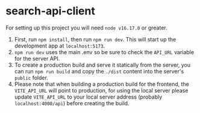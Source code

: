 # search-api-client

For setting up this project you will need `node v16.17.0` or greater.

1. First, run `npm install`, then run `npm run dev`. This will start up the development app at `localhost:5173`.
2. `npm run dev` uses the main .env so be sure to check the `API_URL` variable for the server API.
3. To create a production build and serve it statically from the server, you can run `npm run build` and copy the `./dist` content into the server's `public` folder.
4. Please note that when building a production build for the frontend, the `VITE_API_URL` will point to production, 
for using the local server please update `VITE_API_URL` to your local server address (probably `localhost:4000/api`) before creating the build.
